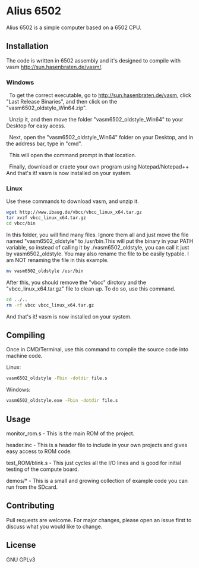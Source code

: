 # Alius 6502

Alius 6502 is a simple computer based on a 6502 CPU.

## Installation

The code is written in 6502 assembly and it's designed to compile with vasm http://sun.hasenbraten.de/vasm/.

### **Windows**
&nbsp;&nbsp;To get the correct executable, go to http://sun.hasenbraten.de/vasm, click "Last Release Binaries", and then click on the "vasm6502_oldstyle_Win64.zip".

&nbsp;&nbsp;Unzip it, and then move the folder "vasm6502_oldstyle_Win64" to your Desktop for easy acess.

&nbsp;&nbsp;Next, open the "vasm6502_oldstyle_Win64" folder on your Desktop, and in the address bar, type in "cmd".

&nbsp;&nbsp;This will open the command prompt in that location.

&nbsp;&nbsp;Finally, download or craete your own program using Notepad/Notepad++
And that's it! vasm is now installed on your system.

### **Linux**
Use these commands to download vasm, and unzip it.
 ```bash
wget http://www.ibaug.de/vbcc/vbcc_linux_x64.tar.gz
tar xvzf vbcc_linux_x64.tar.gz
cd vbcc/bin
 ```
In this folder, you will find many files. Ignore them all and just move the file named "vasm6502_oldstyle" to /usr/bin.This will put the binary in your PATH variable, so instead of calling it by ./vasm6502_oldstyle, you can call it just by vasm6502_oldstyle. You may also rename the file to be easily typable. I am NOT renaming the file in this example.
```bash
mv vasm6502_oldstyle /usr/bin

```
After this, you should remove the "vbcc" dirctory and the "vbcc_linux_x64.tar.gz" file to clean up.
To do so, use this command.
```bash
cd ../..
rm -rf vbcc vbcc_linux_x64.tar.gz
```
And that's it! vasm is now installed on your system.
## Compiling
Once in CMD/Terminal, use this command to compile the source code into machine code.

Linux:
```bash
vasm6502_oldstyle -Fbin -dotdir file.s
```
Windows:
```bash
vasm6502_oldstyle.exe -Fbin -dotdir file.s
```

## Usage
monitor_rom.s - This is the main ROM of the project.

header.inc - This is a header file to include in your own projects and gives easy access to ROM code.


test_ROM/blink.s - This just cycles all the I/O lines and is good for initial testing of the compute board.

demos/* - This is a small and growing collection of example code you can run from the SDcard.

## Contributing
Pull requests are welcome. For major changes, please open an issue first to discuss what you would like to change.

## License
GNU GPLv3
